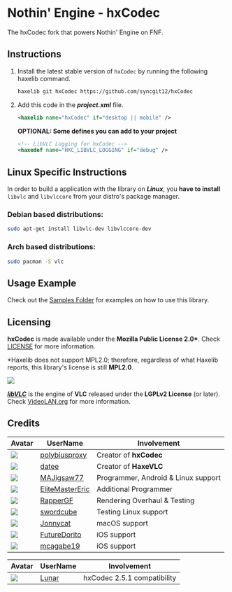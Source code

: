 # Nothin' Engine - hxCodec

The hxCodec fork that powers Nothin' Engine on FNF.

## Instructions

1. Install the latest stable version of `hxCodec` by running the following haxelib command.
   
    ```bash
    haxelib git hxCodec https://github.com/syncgit12/hxCodec
    ```

3. Add this code in the ***project.xml*** file.
    ```xml
    <haxelib name="hxCodec" if="desktop || mobile" />
    ```

    **OPTIONAL: Some defines you can add to your project**
    ```xml
    <!-- LibVLC Logging for hxCodec -->
    <haxedef name="HXC_LIBVLC_LOGGING" if="debug" />
    ```

## Linux Specific Instructions

In order to build a application with the library on ***Linux***, you **have to install** `libvlc` and `libvlccore` from your distro's package manager.

### Debian based distributions:
```bash
sudo apt-get install libvlc-dev libvlccore-dev 
```

### Arch based distributions:
```bash
sudo pacman -S vlc 
```

## Usage Example

Check out the [Samples Folder](samples/) for examples on how to use this library.

## Licensing
**hxCodec** is made available under the **Mozilla Public License 2.0\***. Check [LICENSE](./LICENSE) for more information.

\*Haxelib does not support MPL2.0; therefore, regardless of what Haxelib reports, this library's license is still **MPL2.0**.

![](https://raw.githubusercontent.com/videolan/vlc/master/share/icons/256x256/vlc.png)

[***libVLC***](https://www.videolan.org/vlc/libvlc.html) is the engine of **VLC** released under the **LGPLv2 License** (or later). Check [VideoLAN.org](https://www.videolan.org/legal.html) for more information.

## Credits

| Avatar | UserName | Involvement |
| ------ | -------- | ----------- |
| ![](https://avatars.githubusercontent.com/u/47796739?s=64) | [polybiusproxy](https://github.com/polybiusproxy) | Creator of **hxCodec**
| ![](https://avatars.githubusercontent.com/u/1677550?s=64) | [datee](https://github.com/datee) | Creator of **HaxeVLC**
| ![](https://avatars.githubusercontent.com/u/77043862?s=64) | [MAJigsaw77](https://github.com/MAJigsaw77) | Programmer, Android & Linux support
| ![](https://avatars.githubusercontent.com/u/4635334?s=64) | [EliteMasterEric](https://github.com/EliteMasterEric) | Additional Programmer
| ![](https://avatars.githubusercontent.com/u/84131849?s=64) | [RapperGF](https://github.com/RapperGF) | Rendering Overhaul & Testing
| ![](https://avatars.githubusercontent.com/u/49110074?s=64) | [swordcube](https://github.com/swordcube) | Testing Linux support
| ![](https://avatars.githubusercontent.com/u/107599365?v=64) | [Jonnycat](https://github.com/JonnycatMeow) | macOS support
| ![](https://avatars.githubusercontent.com/u/103241885?s=64) | [FutureDorito](https://github.com/Futuredorito) | iOS support
| ![](https://avatars.githubusercontent.com/u/82843871?s=64) | [mcagabe19](https://github.com/mcagabe19) | iOS support

| Avatar | UserName | Involvement |
| ------ | -------- | ----------- |
| ![](https://avatars.githubusercontent.com/u/144155299?s=64) | [Lunar](https://github.com/SyncGit12) | hxCodec 2.5.1 compatibility
